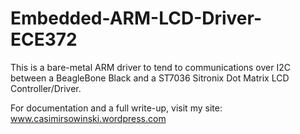 # Embedded-ARM-LCD-Driver-ECE372

This is a bare-metal ARM driver to tend to communications over I2C between a BeagleBone Black and a ST7036 Sitronix Dot Matrix LCD Controller/Driver. 

For documentation and a full write-up, visit my site: www.casimirsowinski.wordpress.com
